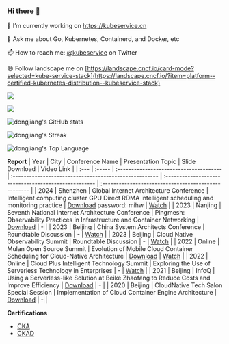 ### Hi there 👋

🔭 I’m currently working on https://kubeservice.cn

💬 Ask me about Go, Kubernetes, Containerd, and Docker, etc

📫 How to reach me: [@kubeservice](https://twitter.com/kubeservice) on Twitter

😄 Follow landscape me on [https://landscape.cncf.io/card-mode?selected=kube-service-stack](https://landscape.cncf.io/?item=platform--certified-kubernetes-distribution--kubeservice-stack)

![](https://komarev.com/ghpvc/?username=dongjiang1989)

<!--START_SECTION:waka-->
<!--END_SECTION:waka-->

![](https://github-profile-trophy.vercel.app/?username=dongjiang1989)

![dongjiang's GitHub stats](https://github-readme-stats.vercel.app/api?username=dongjiang1989&show_icons=true&theme=transparent)

![dongjiang's Streak](https://github-readme-streak-stats.herokuapp.com/?user=dongjiang1989&hide_border=true)

![dongjiang's Top Language](https://github-readme-stats.vercel.app/api/top-langs/?username=dongjiang1989&show_icons=true&hide_border=true&layout=compact)

<!--
**dongjiang1989/dongjiang1989** is a ✨ _special_ ✨ repository because its `README.md` (this file) appears on your GitHub profile.

Here are some ideas to get you started:

- 🔭 I’m currently working on ...
- 🌱 I’m currently learning ...
- 👯 I’m looking to collaborate on ...
- 🤔 I’m looking for help with ...
- 💬 Ask me about ...
- 📫 How to reach me: ...
- 😄 Pronouns: ...
- ⚡ Fun fact: ...
-->

**Report**
| Year | City   | Conference Name                         | Presentation Topic                                      | Slide Download                                        | Video Link                                           |
| :--- | :----- | :-------------------------------------- | :----------------------------------------------------- | :---------------------------------------------------- | :--------------------------------------------------- |
| 2024 | Shenzhen | Global Internet Architecture Conference | Intelligent computing cluster GPU Direct RDMA intelligent scheduling and monitoring practice | [Download](https://pan.baidu.com/s/1CU59Ua5P39d9OSDFGQjNWg) password: mihw                                                    | [Watch](https://thegiac.com/2024sz/course?id=17517)                                                     |
| 2023 | Nanjing | Seventh National Internet Architecture Conference | Pingmesh: Observability Practices in Infrastructure and Container Networking | [Download](https://www.kubeservice.cn/book/Pingmesh基础网络和容器网络中的可观测性实践.pdf) | -                                                     |
| 2023 | Beijing | China System Architects Conference        | Roundtable Discussion                                   | -                                                      | [Watch](https://sacc.it168.com/202306/yicheng.html#b6)             |
| 2023 | Beijing | Cloud Native Observability Summit        | Roundtable Discussion                                   | -                                                      | [Watch](https://www.bilibili.com/video/BV1is4y1d7gd/)    |
| 2022 | Online  | Mulan Open Source Summit                 | Evolution of Mobile Cloud Container Scheduling for Cloud-Native Architecture | [Download](https://www.kubeservice.cn/book/木兰峰会-移动云容器调度云原生架构演进-董江.pdf) | [Watch](https://ke.segmentfault.com/course/1650000043144589/section/1500000043144596) |
| 2022 | Online  | Cloud Plus Intelligent Technology Summit | Exploring the Use of Serverless Technology in Enterprises | -                                                      | [Watch](https://appvatipmxw4137.h5.xiaoeknow.com/v2/course/alive/l_6269697ae4b01a4851f7ec82?app_id=appVatIPMxW4137&alive_mode=0&pro_id=&type=2&state=de3d1167b1a8ffe474717df91c05883a_2C49GT) |
| 2021 | Beijing | InfoQ                                   | Using a Serverless-like Solution at Beike Zhaofang to Reduce Costs and Improve Efficiency | [Download](https://ppt.infoq.cn/slide/show?cid=83&pid=3245) | -                                                       |
| 2020 | Beijing | CloudNative Tech Salon Special Session   | Implementation of Cloud Container Engine Architecture   | [Download](https://www.kubeservice.cn/book/云容器云引擎架构实现.pdf) | -                                                       |

**Certifications**

- [CKA](https://www.credly.com/badges/845e7527-5034-461e-9d93-4e6686c96101)
- [CKAD](https://www.credly.com/badges/33fa39ed-b97c-4972-a8aa-cb758e7daa60)
